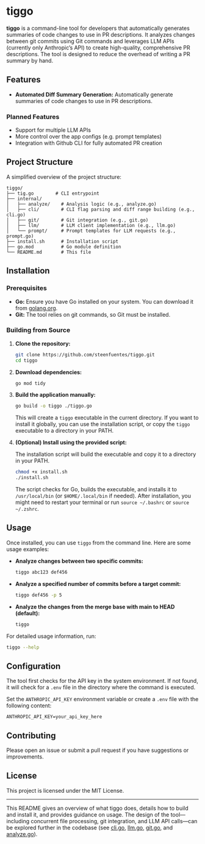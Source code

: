 # tiggo

**tiggo** is a command-line tool for developers that automatically generates summaries of code changes to use in PR descriptions. It analyzes changes between git commits using Git commands and leverages LLM APIs (currently only Anthropic’s API) to create high-quality, comprehensive PR descriptions. The tool is designed to reduce the overhead of writing a PR summary by hand.

## Features

- **Automated Diff Summary Generation:** Automatically generate summaries of code changes to use in PR descriptions.

### Planned Features

- Support for multiple LLM APIs
- More control over the app configs (e.g. prompt templates)
- Integration with Github CLI for fully automated PR creation

## Project Structure

A simplified overview of the project structure:

```
tiggo/
├── tig.go        # CLI entrypoint
├── internal/
│   ├── analyze/    # Analysis logic (e.g., analyze.go)
│   ├── cli/        # CLI flag parsing and diff range building (e.g., cli.go)
│   ├── git/        # Git integration (e.g., git.go)
│   ├── llm/        # LLM client implementation (e.g., llm.go)
│   └── prompt/     # Prompt templates for LLM requests (e.g., prompt.go)
├── install.sh      # Installation script
├── go.mod          # Go module definition
└── README.md       # This file
```

## Installation

### Prerequisites

- **Go:** Ensure you have Go installed on your system. You can download it from [golang.org](https://golang.org/doc/install).
- **Git:** The tool relies on git commands, so Git must be installed.

### Building from Source

1. **Clone the repository:**

   ```bash
   git clone https://github.com/steenfuentes/tiggo.git
   cd tiggo
   ```

2. **Download dependencies:**

   ```bash
   go mod tidy
   ```

3. **Build the application manually:**

   ```bash
   go build -o tiggo ./tiggo.go
   ```

   This will create a `tiggo` executable in the current directory.
   If you want to install it globally, you can use the installation
   script, or copy the `tiggo` executable to a directory in your PATH.

4. **(Optional) Install using the provided script:**

   The installation script will build the executable and copy it to a directory in your PATH.

   ```bash
   chmod +x install.sh
   ./install.sh
   ```

   The script checks for Go, builds the executable, and installs it to `/usr/local/bin` (or `$HOME/.local/bin` if needed). After installation, you might need to restart your terminal or run `source ~/.bashrc` or `source ~/.zshrc`.

## Usage

Once installed, you can use `tiggo` from the command line. Here are some usage examples:

- **Analyze changes between two specific commits:**

  ```bash
  tiggo abc123 def456
  ```

- **Analyze a specified number of commits before a target commit:**

  ```bash
  tiggo def456 -p 5
  ```

- **Analyze the changes from the merge base with main to HEAD (default):**

  ```bash
  tiggo
  ```

For detailed usage information, run:

```bash
tiggo --help
```

## Configuration

The tool first checks for the API key in the system environment. If not found, it will check for a `.env` file in the directory where the command is executed.

Set the `ANTHROPIC_API_KEY` environment variable or create a `.env` file with the following content:

```dotenv
ANTHROPIC_API_KEY=your_api_key_here
```

## Contributing

 Please open an issue or submit a pull request if you have suggestions or improvements.

## License

This project is licensed under the MIT License.

---

This README gives an overview of what tiggo does, details how to build and install it, and provides guidance on usage. The design of the tool—including concurrent file processing, git integration, and LLM API calls—can be explored further in the codebase (see [cli.go](./internal/cli/cli.go), [llm.go](./internal/llm/llm.go), [git.go](./internal/git/git.go), and [analyze.go](./internal/analyze/analyze.go)).